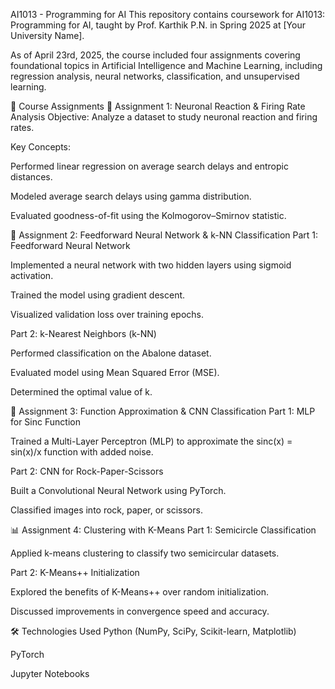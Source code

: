 AI1013 - Programming for AI
This repository contains coursework for AI1013: Programming for AI, taught by Prof. Karthik P.N. in Spring 2025 at [Your University Name].

As of April 23rd, 2025, the course included four assignments covering foundational topics in Artificial Intelligence and Machine Learning, including regression analysis, neural networks, classification, and unsupervised learning.

📘 Course Assignments
📝 Assignment 1: Neuronal Reaction & Firing Rate Analysis
Objective: Analyze a dataset to study neuronal reaction and firing rates.

Key Concepts:

Performed linear regression on average search delays and entropic distances.

Modeled average search delays using gamma distribution.

Evaluated goodness-of-fit using the Kolmogorov–Smirnov statistic.

🧠 Assignment 2: Feedforward Neural Network & k-NN Classification
Part 1: Feedforward Neural Network

Implemented a neural network with two hidden layers using sigmoid activation.

Trained the model using gradient descent.

Visualized validation loss over training epochs.

Part 2: k-Nearest Neighbors (k-NN)

Performed classification on the Abalone dataset.

Evaluated model using Mean Squared Error (MSE).

Determined the optimal value of k.

🔁 Assignment 3: Function Approximation & CNN Classification
Part 1: MLP for Sinc Function

Trained a Multi-Layer Perceptron (MLP) to approximate the sinc(x) = sin(x)/x function with added noise.

Part 2: CNN for Rock-Paper-Scissors

Built a Convolutional Neural Network using PyTorch.

Classified images into rock, paper, or scissors.

📊 Assignment 4: Clustering with K-Means
Part 1: Semicircle Classification

Applied k-means clustering to classify two semicircular datasets.

Part 2: K-Means++ Initialization

Explored the benefits of K-Means++ over random initialization.

Discussed improvements in convergence speed and accuracy.

🛠️ Technologies Used
Python (NumPy, SciPy, Scikit-learn, Matplotlib)

PyTorch

Jupyter Notebooks

